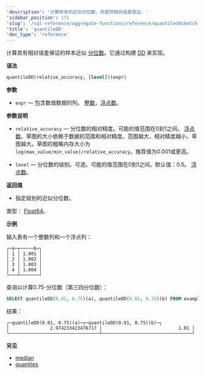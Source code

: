 ```yaml
---
'description': '计算样本的近似分位数，并提供相对误差保证。'
'sidebar_position': 171
'slug': '/sql-reference/aggregate-functions/reference/quantileddsketch'
'title': 'quantileDD'
'doc_type': 'reference'
---
```


计算具有相对误差保证的样本近似 [分位数](https://en.wikipedia.org/wiki/Quantile)。它通过构建 [DD](https://www.vldb.org/pvldb/vol12/p2195-masson.pdf) 来实现。

**语法**

```sql
quantileDD(relative_accuracy, [level])(expr)
```

**参数**

- `expr` — 包含数值数据的列。 [整数](../../../sql-reference/data-types/int-uint.md)，[浮点数](../../../sql-reference/data-types/float.md)。

**参数说明**

- `relative_accuracy` — 分位数的相对精度。可能的值范围在0到1之间。 [浮点数](../../../sql-reference/data-types/float.md)。草图的大小依赖于数据的范围和相对精度。范围越大，相对精度越小，草图越大。草图的粗略内存大小为 `log(max_value/min_value)/relative_accuracy`。推荐值为0.001或更高。

- `level` — 分位数的级别。可选。可能的值范围在0到1之间。默认值：0.5。 [浮点数](../../../sql-reference/data-types/float.md)。

**返回值**

- 指定级别的近似分位数。

类型： [Float64](/sql-reference/data-types/float)。

**示例**

输入表有一个整数列和一个浮点列：

```text
┌─a─┬─────b─┐
│ 1 │ 1.001 │
│ 2 │ 1.002 │
│ 3 │ 1.003 │
│ 4 │ 1.004 │
└───┴───────┘
```

查询以计算0.75-分位数（第三四分位数）：

```sql
SELECT quantileDD(0.01, 0.75)(a), quantileDD(0.01, 0.75)(b) FROM example_table;
```

结果：

```text
┌─quantileDD(0.01, 0.75)(a)─┬─quantileDD(0.01, 0.75)(b)─┐
│               2.974233423476717 │                            1.01 │
└─────────────────────────────────┴─────────────────────────────────┘
```

**另见**

- [median](/sql-reference/aggregate-functions/reference/median)
- [quantiles](../../../sql-reference/aggregate-functions/reference/quantiles.md#quantiles)
